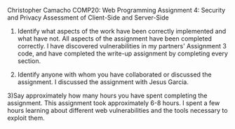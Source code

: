 Christopher Camacho
COMP20: Web Programming
Assignment 4: Security and Privacy Assessment of Client-Side and Server-Side

1) Identify what aspects of the work have been correctly implemented and what have not.
All aspects of the assignment have been completed correctly. I have discovered
vulnerabilities in my partners' Assignment 3 code, and have completed the
write-up assignment by completing every section.

2) Identify anyone with whom you have collaborated or discussed the assignment.
I discussed the assignment with Jesus Garcia.

3)Say approximately how many hours you have spent completing the assignment.
This assignment took approximately 6-8 hours. I spent a few hours learning about
different web vulnerabilities and the tools necessary to exploit them.
